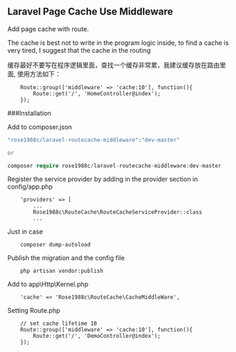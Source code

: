 ## Laravel Page Cache Use Middleware

Add page cache with route.

The cache is best not to write in the program logic inside, to find a cache is very tired, I suggest that the cache in the routing

缓存最好不要写在程序逻辑里面，查找一个缓存非常累，我建议缓存放在路由里面, 使用方法如下：

````
    Route::group(['middleware' => 'cache:10'], function(){
        Route::get('/', 'HomeController@index');
    });
````

###Installation

Add to composer.json

```php
"rose1988c/laravel-routecache-middleware":"dev-master"

or

composer require rose1988c/laravel-routecache-middleware:dev-master

```

Register the service provider by adding in the provider section in config/app.php

````
    'providers' => [
        ...
        Rose1988c\RouteCache\RouteCacheServiceProvider::class
        ...
````

Just in case

````
    composer dump-autoload
````

Publish the migration and the config file

````
    php artisan vendor:publish
````

Add to app\Http\Kernel.php

````
    'cache' => 'Rose1988c\RouteCache\CacheMiddleWare',
````

Setting Route.php

````
    // set cache lifetime 10
    Route::group(['middleware' => 'cache:10'], function(){
        Route::get('/', 'DemoController@index');
    });
````